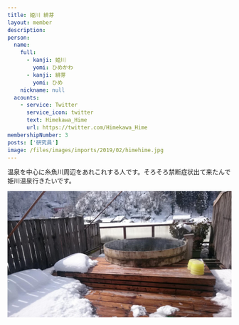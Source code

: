 ```yaml
---
title: 姫川 緋芽
layout: member
description: 
person:
  name:
    full:
      - kanji: 姫川
        yomi: ひめかわ
      - kanji: 緋芽
        yomi: ひめ
    nickname: null
  acounts:
    - service: Twitter
      service_icon: twitter
      text: Himekawa_Hime
      url: https://twitter.com/Himekawa_Hime
membershipNumber: 3
posts: ['研究員']
image: /files/images/imports/2019/02/himehime.jpg
---
```

温泉を中心に糸魚川周辺をあれこれする人です。そろそろ禁断症状出て来たんで姫川温泉行きたいです。

![露天風呂](/files/images/imports/2019/02/asahisou_rotenburo.jpg)